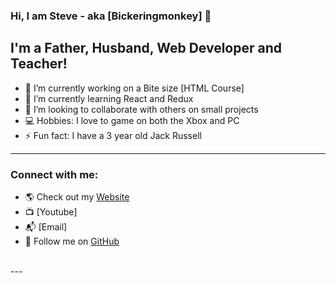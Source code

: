 ### Hi, I am Steve - aka [Bickeringmonkey] 👋

## I'm a Father, Husband, Web Developer and Teacher!
- 🔭 I’m currently working on a Bite size [HTML Course]
- 🌱 I’m currently learning React and Redux
- 👯 I’m looking to collaborate with others on small projects
- 💻 Hobbies: I love to game on both the Xbox and PC
- ⚡ Fun fact: I have a 3 year old Jack Russell

---

### Connect with me:

- 🌎 Check out my <a href="https://www.meadowsdemadesigns.com" target="_blank">Website</a>
- 📺 [Youtube]
- 📬 [Email]
- 💽 Follow me on <a href="https://github.com/Bickeringmonkey" target="_blank">GitHub</a>

<br>
---